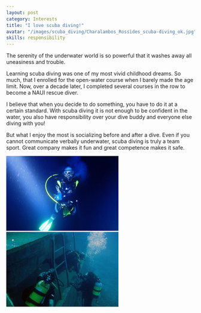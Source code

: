 ```yaml
---
layout: post
category: Interests
title: "I love scuba diving!"
avatar: "/images/scuba_diving/Charalambos_Rossides_scuba-diving_ok.jpg"
skills: responsibility
---
```


<p>The serenity of the underwater world is so powerful that it washes away all uneasiness and trouble.</p>

<p>Learning scuba diving was one of my most vivid childhood dreams. So much, that I enrolled for the open-water course when I barely made the age limit. Now, over a decade later, I completed several courses in the row to become a NAUI rescue diver.</p>

<p>I believe that when you decide to do something, you have to do it at a certain standard. With scuba diving it is not enough to be confident in the water, you also have responsibility over your dive buddy and everyone else diving with you!</p>

<p>But what I enjoy the most is socializing before and after a dive. Even if you cannot communicate verbally underwater, scuba diving is truly a team sport. Great company makes it fun and great competence makes it safe.</p>

<div class="columns spacing">
	<div style="text-align:center">
		<div class="column half">
			<img src='/images/scuba_diving/Charalambos_Rossides_scuba-diving_deep.jpg' height='200px'/>
		</div>
		<div class="column half">
			<img src='/images/scuba_diving/Scuba_diving-social.jpg' height='200px'/>
			</div>
	</div>
</div>
